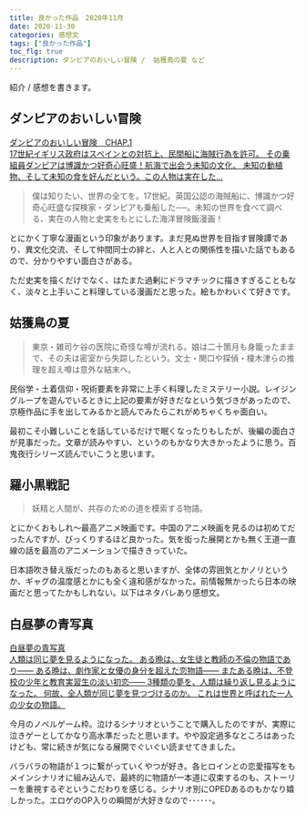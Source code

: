 ```yaml
---
title: 良かった作品　2020年11月
date: 2020-11-30
categories: 感想文
tags: ["良かった作品"]
toc_flg: true
description: ダンピアのおいしい冒険 /  姑獲鳥の夏 など
---
```


紹介 / 感想を書きます。

## ダンピアのおいしい冒険


<div class="bcard-wrapper">
<a href="http://matogrosso.jp/dampier/01.html" rel="nofollow" target="_blank">
<span class="bcard-main withogimg">
<div class="bcard-title">
ダンピアのおいしい冒険　CHAP.1
</div>
<div class="bcard-description">
17世紀イギリス政府はスペインとの対抗上、民間船に海賊行為を許可。
その乗組員ダンピアは博識かつ好奇心旺盛！航海で出会う未知の文化、
未知の動植物、そして未知の食を好んだという。この人物は実在した…
</div>
<div class="bcard-img" style="background-image: url(http://matogrosso.jp/body/sns_dampier_01.png)">
</div></span></a></div>

> 僕は知りたい、世界の全てを。17世紀。英国公認の海賊船に、博識かつ好奇心旺盛な探検家・ダンピアも乗船した──。未知の世界を食べて調べる、実在の人物と史実をもとにした海洋冒険飯漫画！


とにかく丁寧な漫画という印象があります。まだ見ぬ世界を目指す冒険譚であり、異文化交流、そして仲間同士の絆と、人と人との関係性を描いた話でもあるので、分かりやすい面白さがある。

ただ史実を描くだけでなく、はたまた過剰にドラマチックに描きすぎることもなく、淡々と上手いこと料理している漫画だと思った。絵もかわいくて好きです。


## 姑獲鳥の夏



> 東京・雑司ケ谷の医院に奇怪な噂が流れる。娘は二十箇月も身籠ったままで、その夫は密室から失踪したという。文士・関口や探偵・榎木津らの推理を超え噂は意外な結末へ。


民俗学・土着信仰・呪術要素を非常に上手く料理したミステリー小説。レイジングループを遊んでいるときに上記の要素が好きだなという気づきがあったので、京極作品に手を出してみるかと読んでみたらこれがめちゃくちゃ面白い。


最初こそ小難しいことを話しているだけで眠くなったりもしたが、後編の面白さが見事だった。文章が読みやすい、というのもかなり大きかったように思う。百鬼夜行シリーズ読んでいこうと思います。





## 羅小黒戦記





> 妖精と人間が、共存のための道を模索する物語。


とにかくおもしれ～最高アニメ映画です。中国のアニメ映画を見るのは初めてだったんですが、びっくりするほど良かった。気を衒った展開とかも無く王道一直線の話を最高のアニメーションで描ききっていた。

日本語吹き替え版だったのもあると思いますが、全体の雰囲気とかノリというか、ギャグの温度感とかにも全く違和感がなかった。前情報無かったら日本の映画だと思ってたかもしれない。以下はネタバレあり感想文。






## 白昼夢の青写真


<div class="bcard-wrapper"><a href="https://laplacian.jp/yonagi/" rel="nofollow" target="_blank"><span class="bcard-main withogimg">
<div class="bcard-title">
白昼夢の青写真
</div>
<div class="bcard-description">
人類は同じ夢を見るようになった。
ある晩は、女生徒と教師の不倫の物語であり――
ある晩は、劇作家と女優の身分を超えた恋物語――
またある晩は、不登校の少年と教育実習生の淡い初恋――
3種類の夢を、人類は繰り返し見るようになった。
何故、全人類が同じ夢を見つづけるのか。
これは世界と呼ばれた一人の少女の物語。
</div>
<div class="bcard-img" style="background-image: url(https://pbs.twimg.com/profile_images/1197859930578882560/_4OfcDCl_400x400.jpg)">
</div></span></a></div>



今月のノベルゲーム枠。泣けるシナリオということで購入したのですが、実際に泣きゲーとしてかなり高水準だったと思います。やや設定過多なところはあったけども、常に続きが気になる展開でぐいぐい読ませてきました。

バラバラの物語が１つに繋がっていくやつが好き。各ヒロインとの恋愛描写をもメインシナリオに組み込んで、最終的に物語が一本道に収束するのも、ストーリーを重視するぞというこだわりを感じる。シナリオ別にOPEDあるのもかなり嬉しかった。エロゲのOP入りの瞬間が大好きなので･･････。